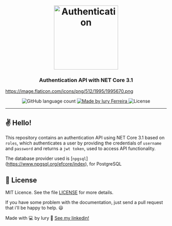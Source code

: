 <h1 align="center">
  <img alt="Authentication" title="Authentication" src="https://image.flaticon.com/icons/png/512/1995/1995670.png" width="200px" />
</h1>

<h3 align="center">
  Authentication API with NET Core 3.1
</h3>

https://image.flaticon.com/icons/png/512/1995/1995670.png


<p align="center">
  <img alt="GitHub language count" src="https://img.shields.io/badge/language-1-blue">

  <a href="https://www.linkedin.com/in/laurabeatris/">
    <img alt="Made by Iury Ferreira" src="https://img.shields.io/badge/made%20by-Iury%20Ferreira-blue">
  </a>

  <img alt="License" src="https://img.shields.io/badge/licence-MIT-blue">

<hr>

## ✌ Hello!

This repository contains an authentication API using NET Core 3.1 based on ```roles```, which authenticates a user by providing the credentials of ```username``` and ```password``` and returns a   ```jwt token```, used to access API functionality. 

The database provider used is [```npgsql```] (https://www.npgsql.org/efcore/index), for PostgreSQL

## :memo: License

MIT Licence. See the file [LICENSE](LICENSE.md) for more details.

If you have some problem with the documentation, just send a pull request that i'll be happy to help. 😃

Made with 💻 by Iury :wave: [See my linkedin!](https://www.linkedin.com/in/iuryferreira/)
